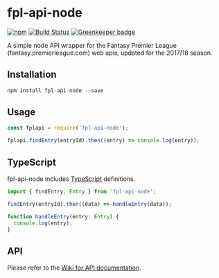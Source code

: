 # fpl-api-node

[![npm](https://img.shields.io/npm/v/fpl-api-node.svg)](https://www.npmjs.com/package/fpl-api-node)
[![Build Status](https://travis-ci.org/tgreyuk/fpl-api-node.svg?branch=master)](https://travis-ci.org/tgreyuk/fpl-api-node)
[![Greenkeeper badge](https://badges.greenkeeper.io/tgreyuk/fpl-api-node.svg)](https://greenkeeper.io/)

A simple node API wrapper for the Fantasy Premier League (fantasy.premierleague.com) web apis, updated for the 2017/18 season. 

## Installation

```js
npm install fpl-api-node --save
```

## Usage

```js
const fplapi = require('fpl-api-node');

fplapi.findEntry(entryId).then((entry) => console.log(entry));
```

## TypeScript

fpl-api-node includes [TypeScript](http://www.typescriptlang.org/) definitions.

```js
import { findEntry, Entry } from 'fpl-api-node';

findEntry(entryId).then((data) => handleEntry(data));

function handleEntry(entry: Entry) {
  console.log(entry);
}
```

## API

Please refer to the [Wiki for API documentation](https://github.com/tgreyuk/fpl-api-node/wiki).
